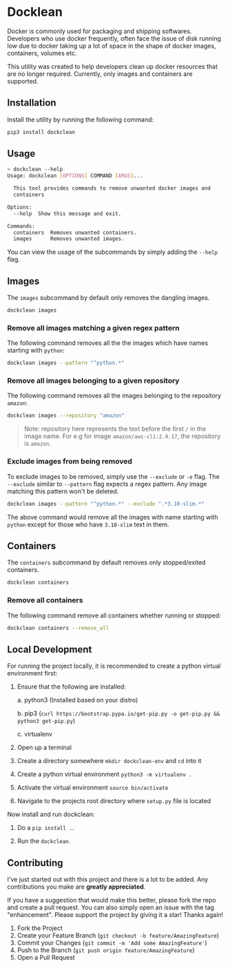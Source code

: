 # Docklean

Docker is commonly used for packaging and shipping softwares. Developers who use docker frequently, often face the issue of disk running low due to docker taking up a lot of space in the shape of docker images, containers, volumes etc.

This utility was created to help developers clean up docker resources that are no longer required. Currently, only images and containers are supported.

## Installation

Install the utility by running the following command:

```sh
pip3 install dockclean
```

## Usage

```sh
> dockclean --help
Usage: dockclean [OPTIONS] COMMAND [ARGS]...

  This tool provides commands to remove unwanted docker images and
  containers

Options:
  --help  Show this message and exit.

Commands:
  containers  Removes unwanted containers.
  images      Removes unwanted images.
```

You can view the usage of the subcommands by simply adding the `--help` flag.

## Images

The `images` subcommand by default only removes the dangling images.

```sh
dockclean images
```

### Remove all images matching a given regex pattern

The following command removes all the the images which have names starting with `python`:

```sh
dockclean images --pattern "^python.*"
```

### Remove all images belonging to a given repository

The following command removes all the images belonging to the repository `amazon`:

```sh
dockclean images --repository "amazon"
```

>Note: repository here represents the text before the first `/` in the image name. For e.g for image `amazon/aws-cli:2.9.17`, the repository is `amazon`.

### Exclude images from being removed

To exclude images to be removed, simply use the `--exclude` or `-e` flag. The `--exclude` similar to `--pattern` flag expects a regex pattern. Any image matching this pattern won't be deleted.

```sh
dockclean images --pattern "^python.*" --exclude ".*3.10-slim.*"
```

The above command would remove all the images with name starting with `python` except for those who have `3.10-slim` text in them.

## Containers

The `containers` subcommand by default removes only stopped/exited containers.

```sh
dockclean containers
```

### Remove all containers

The following command remove all containers whether running or stopped:

```sh
dockclean containers --remove_all
```

## Local Development

For running the project locally, it is recommended to create a python virtual environment first:

1. Ensure that the following are installed:

    a. python3 (Installed based on your distro)

    b. pip3 (`curl https://bootstrap.pypa.io/get-pip.py -o get-pip.py && python3 get-pip.py`)

    c. virtualenv

2. Open up a terminal

3. Create a directory somewhere `mkdir dockclean-env` and `cd` into it

4. Create a python virtual environment `python3 -m virtualenv .`

5. Activate the virtual environment `source bin/activate`

6. Navigate to the projects root directory where `setup.py` file is located

Now install and run dockclean:

1. Do a `pip install .`.

2. Run the `dockclean`.

## Contributing

I've just started out with this project and there is a lot to be added. Any contributions you make are **greatly appreciated**.

If you have a suggestion that would make this better, please fork the repo and create a pull request. You can also simply open an issue with the tag "enhancement".
Please support the project by giving it a star! Thanks again!

1. Fork the Project
2. Create your Feature Branch (`git checkout -b feature/AmazingFeature`)
3. Commit your Changes (`git commit -m 'Add some AmazingFeature'`)
4. Push to the Branch (`git push origin feature/AmazingFeature`)
5. Open a Pull Request